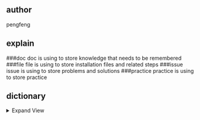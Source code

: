 ## author

pengfeng


## explain
###doc
    doc is using to store knowledge that needs to be remembered
###file
    file is using to store installation files and related steps
###issue
    issue is using to store problems and solutions
###practice
    practice is using to store practice
## dictionary

<details>
    <summary>Expand View</summary>
    <pre>
        <code>
        ├── docker: 
        ├── k8s: 
        └── kafka: 
        </code>
    </pre>
</details>
